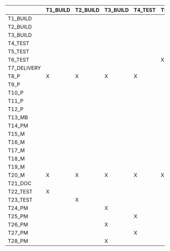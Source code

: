 |         | T1_BUILD   | T2_BUILD   | T3_BUILD   |  T4_TEST  |  T5_TEST  |  T6_TEST   |  T7_DELIVERY  |  T8_P  |  T9_P  |  T10_P  |  T11_P  |  T12_P  |  T13_MB  |  T14_PM  |  T15_M  |  T16_M  |  T17_M  |  T18_M  |  T19_M  |  T20_M  |  T21_DOC  |  T22_TEST  |  T23_TEST  |  T24_PM  |  T25_PM  |    T26_PM  |  T27_PM  |   T28_PM  |
|---------|----|----|----|----|----|----|----|----|----|----|----|----|----|----|----|----|----|----|----|----|----|----|----|----|----|----|----|----|
|T1_BUILD |    |    |    |    |    |    |    |    |    |    |    |    |    |    |    |    |    |    |    |    |    |    |    |    |    |     |    |    |
|T2_BUILD |    |    |    |    |    |    |    |    |    |    |    |    |    |    |    |    |    |    |    |    |    |    |    |    |    |    |    |    |
|T3_BUILD     |    |    |    |    |    |    |    |    |    |    |    |    |    |    |    |    |    |    |    |    |    |    |    |    |    |    |    |    |
|T4_TEST     |    |    |    |    |    |    |    |    |    |    |    |    |    |    |    |    |    |    |    |    |    |    |    |    |    |    |    |    |
|T5_TEST     |    |    |    |    |    |    |    |    |    |    |    |    |    |    |    |    |    |    |    |    |    |    |    |    |    |    |    |    |
|T6_TEST    |    |    |    |    | X  |    |    |    |  X | x  | X  | X  |   X|  X | X  |  X |    |    |    |    |    |    |    |    |    |    |    |    |
|T7_DELIVERY     |    |    |    |    |    |    |    |    |    |    |    |    |    |    |    |    |    |    |    |    |    |    |    |    |    |    |    |    |
|T8_P    | X  | X  | X  | X  |    |    |    |    |  X |  X | X  |  X |  X |  X |  X |  X |    |    |    |    |    |    |    |    |    |    |    |    |
|T9_P     |    |    |    |    |    |    | X  |    |    |    |    |    |    |    |    |    |    |    |    |    |    |    |    |    |    |    |    |    |
|T10_P    |    |    |    |    |    |    | X  |    |    |    |    |    |    |    |    |    |    |    |    |    |    |    |    |    |    |    |    |    |
|T11_P    |    |    |    |    |    |    | X  |    |    |    |    |    |    |    |    |    |    |    |    |    |    |    |    |    |    |    |    |    |
|T12_P    |    |    |    |    |    |    | X  |    |    |    |    |    |    |    |    |    |    |    |    |    |    |    |    |    |    |    |    |    |
|T13_MB    |    |    |    |    |    |    | X  |    |    |    |    |    |    |    |    |    |    |    |    |    |    |    |    |    |    |    |    |    |
|T14_PM    |    |    |    |    |    |    | X  |    |    |    |    |    |    |    |    |    |    |    |    |    |    |    |    |    |    |    |    |    |
|T15_M    |    |    |    |    |    |    | X  |    |    |    |    |    |    |    |    |    |    |    |    |    |    |    |    |    |    |    |    |    |
|T16_M    |    |    |    |    |    |    |    |    |    |    |    |    |    |    |    |    |    |    |    |    |    |    |    |    |    |    |    |    |
|T17_M  |    |    |    |    |    |    |    |    | X  |    |    |    |    |    |    |    |    |    |    |    |    |    |    |    |    |    |    |    |
|T18_M|    |    |    |    |    |    |    |    |    |    |    |    |    |    |    |    |    |    |    |    |    |    |    |    |    |    |    |    |
|T19_M |    |    |    |    |    |    |    |    |    |    |    |    |    |    |    |    |    |    |    |    |    |    |    |    |    |    |    |    |
|T20_M | X  | X  |  X |  X |  X |  X |  X |  X |  X |  X |  X |  X |  X |  X |  X |  X |  X |  X |  X |    |  X |  X |  X |  X |  X |    |    |    |
|T21_DOC |    |    |    |    |    |    |    |    |    |    |    |    |    |    |    |    |    |    |    |    |    |    |    |    |    |    |    |    |
|T22_TEST   |  X |    |    |    |    |    |    | X  | X  |    |    |    |    |    |    |    |    |    |    |    |    |    |    |    |    |    |    |    |
|T23_TEST   |    | X  |    |    |    |    |    | X  | X  |    |    |    |    |    |    |    |    |    |    |    |    |    |    |    |    |    |    |    |
|T24_PM   |    |    | X  |    |    |    |    | X  | X  |    |    |    |    |    |    |    |    |    |    |    |    |    |    |    |    |    |    |    |
|T25_PM   |    |    |    |  X |    |    |    | X  | X  |    |    |    |    |    |    |    |    |    |    |    |    |    |    |    |    |    |    |    |
|T26_PM   |    |    | X  |    |    |    |    | X  | X  |    |    |    |    |    |    |    |    |    |    |    |    |    |    |    |    |    |    |    |
|T27_PM   |    |    |    |  X |    |    |    | X  | X  |    |    |    |    |    |    |    |    |    |    |    |    |    |    |    |    |    |    |    |
|T28_PM   |    |    | X  |    |    |    |    | X  | X  |    |    |    |    |    |    |    |    |    |    |    |    |    |    |    |    |    |    |    |